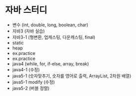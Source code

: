 # 자바 스터디
- 변수 (int, double, long, boolean, char)
- 자바3 (자바 실습)
- 자바3-1 (형변환, 업캐스팅, 다운캐스팅, final)
- static
- heap
- ex.practice
- ex.practice
- java4 (while, for, if-else, array, break)
- java4-1 (수정)
- java5-1 (숫자맞추기, 숫자를 영어로 출력, ArrayList, 2차원 배열)
- java5-1 modify (수정)
- java5-2 (버블 정렬)